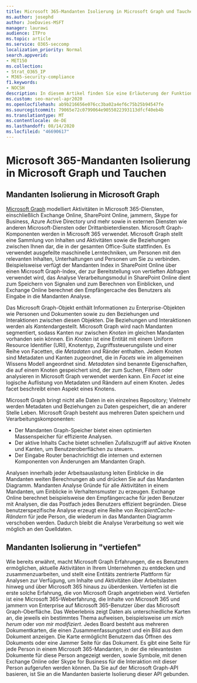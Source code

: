 ```yaml
---
title: Microsoft 365-Mandanten Isolierung in Microsoft Graph und Tauchen
ms.author: josephd
author: JoeDavies-MSFT
manager: laurawi
audience: ITPro
ms.topic: article
ms.service: O365-seccomp
localization_priority: Normal
search.appverid:
- MET150
ms.collection:
- Strat_O365_IP
- M365-security-compliance
f1.keywords:
- NOCSH
description: In diesem Artikel finden Sie eine Erläuterung der Funktionsweise der Microsoft 365-Mandanten Isolierung in Office Graph und in "vertiefen".
ms.custom: seo-marvel-apr2020
ms.openlocfilehash: ab9b216656e076cc3ba02a4ef6c75b25b94547fe
ms.sourcegitcommit: 79065e72c0799064e9055022393113dfcf40eb4b
ms.translationtype: MT
ms.contentlocale: de-DE
ms.lasthandoff: 08/14/2020
ms.locfileid: "46690617"
---
```

# <a name="microsoft-365-tenant-isolation-in-the-microsoft-graph-and-delve"></a>Microsoft 365-Mandanten Isolierung in Microsoft Graph und Tauchen

## <a name="tenant-isolation-in-the-microsoft-graph"></a>Mandanten Isolierung in Microsoft Graph

[Microsoft Graph](https://developer.microsoft.com/graph) modelliert Aktivitäten in Microsoft 365-Diensten, einschließlich Exchange Online, SharePoint Online, jammern, Skype for Business, Azure Active Directory und mehr sowie in externen Diensten wie anderen Microsoft-Diensten oder Drittanbieterdiensten. Microsoft Graph-Komponenten werden in Microsoft 365 verwendet. Microsoft Graph stellt eine Sammlung von Inhalten und Aktivitäten sowie die Beziehungen zwischen Ihnen dar, die in der gesamten Office-Suite stattfinden. Es verwendet ausgefeilte maschinelle Lerntechniken, um Personen mit den relevanten Inhalten, Unterhaltungen und Personen um Sie zu verbinden. Beispielsweise verfügt der Mandanten Index in SharePoint Online über einen Microsoft Graph-Index, der zur Bereitstellung von vertieften Abfragen verwendet wird, das Analyse Verarbeitungsmodul in SharePoint Online dient zum Speichern von Signalen und zum Berechnen von Einblicken, und Exchange Online berechnet den Empfängercache des Benutzers als Eingabe in die Mandanten Analyse.

Das Microsoft Graph-Objekt enthält Informationen zu Enterprise-Objekten wie Personen und Dokumenten sowie zu den Beziehungen und Interaktionen zwischen diesen Objekten. Die Beziehungen und Interaktionen werden als *Kanten*dargestellt. Microsoft Graph wird nach Mandanten segmentiert, sodass Kanten nur zwischen *Knoten* im gleichen Mandanten vorhanden sein können. Ein *Knoten* ist eine Entität mit einem Uniform Resource Identifier (URI), Knotentyp, Zugriffssteuerungsliste und einer Reihe von Facetten, die *Metadaten* und Ränder enthalten. Jedem Knoten sind Metadaten und Kanten zugeordnet, die in *Facets* wie im allgemeinen Wissens Modell angeordnet sind. *Metadaten* sind benannte Eigenschaften, die auf einem Knoten gespeichert sind, der zum Suchen, Filtern oder analysieren in Microsoft Graph verwendet werden kann. Ein *Facet* ist eine logische Auflistung von Metadaten und Rändern auf einem Knoten. Jedes facet beschreibt einen Aspekt eines Knotens. 

Microsoft Graph bringt nicht alle Daten in ein einzelnes Repository; Vielmehr werden Metadaten und Beziehungen zu Daten gespeichert, die an anderer Stelle Leben. Microsoft Graph besteht aus mehreren Daten speichern und Verarbeitungskomponenten:

- Der Mandanten Graph-Speicher bietet einen optimierten Massenspeicher für effiziente Analysen.
- Der aktive Inhalts Cache bietet schnellen Zufallszugriff auf aktive Knoten und Kanten, um Benutzeroberflächen zu steuern.
- Der Eingabe Router benachrichtigt die internen und externen Komponenten von Änderungen am Mandanten Graph.

Analysen innerhalb jeder Arbeitsauslastung leiten Einblicke in die Mandanten weiten Berechnungen ab und drücken Sie auf das Mandanten Diagramm. Mandanten Analyse Gründe für alle Aktivitäten in einem Mandanten, um Einblicke in Verhaltensmuster zu erzeugen. Exchange Online berechnet beispielsweise den Empfängercache für jeden Benutzer mit Analysen, die das Postfach jedes Benutzers effizient begründen. Diese benutzerspezifische Analyse erzeugt eine Reihe von *RecipientCache-Rändern* für jede Person, die wiederum in das Mandanten Diagramm verschoben werden. Dadurch bleibt die Analyse Verarbeitung so weit wie möglich an den Quelldaten.

## <a name="tenant-isolation-in-delve"></a>Mandanten Isolierung in "vertiefen"

Wie bereits erwähnt, macht Microsoft Graph Erfahrungen, die es Benutzern ermöglichen, aktuelle Aktivitäten in Ihrem Unternehmen zu entdecken und zusammenzuarbeiten, und stellt eine Entitäts zentrierte Plattform für Analysen zur Verfügung, um Inhalte und Aktivitäten über Arbeitslasten hinweg und über Microsoft 365 hinaus zu überdenken. Vertiefen ist die erste solche Erfahrung, die von Microsoft Graph angetrieben wird.
Vertiefen ist eine Microsoft 365-Weberfahrung, die Inhalte von Microsoft 365 und jammern von Enterprise auf Microsoft 365-Benutzer über das Microsoft Graph-Oberfläche. Das Weberlebnis zeigt Daten als unterschiedliche Karten an, die jeweils ein bestimmtes Thema aufweisen, beispielsweise *um mich herum* oder *von mir modifiziert*. Jedes Board besteht aus mehreren Dokumentkarten, die einen Zusammenfassungstext und ein Bild aus dem Dokument anzeigen. Die Karte ermöglicht Benutzern das Öffnen des Dokuments oder eine Jammer Seite für das Dokument. Es gibt eine Seite für jede Person in einem Microsoft 365-Mandanten, in der die relevantesten Dokumente für diese Person angezeigt werden, sowie Symbole, mit denen Exchange Online oder Skype for Business für die Interaktion mit dieser Person aufgerufen werden können. Da Sie auf der Microsoft Graph-API basieren, ist Sie an die Mandanten basierte Isolierung dieser API gebunden.